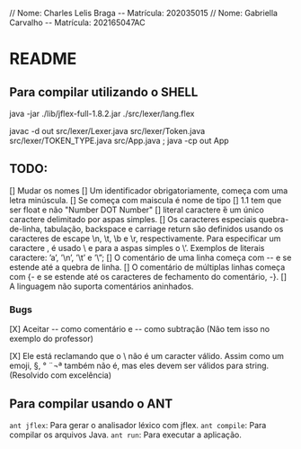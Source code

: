 // Nome: Charles Lelis Braga -- Matrícula: 202035015
// Nome: Gabriella Carvalho -- Matrícula: 202165047AC

# README

## Para compilar utilizando o SHELL

java -jar ./lib/jflex-full-1.8.2.jar ./src/lexer/lang.flex

javac -d out src/lexer/Lexer.java src/lexer/Token.java src/lexer/TOKEN_TYPE.java src/App.java ; java -cp out App

## TODO:

[] Mudar os nomes
[] Um identificador obrigatoriamente, começa com uma letra minúscula.
[] Se começa com maiscula é nome de tipo
[] 1.1 tem que ser float e não "Number DOT Number"
[] literal caractere  ́é um  único caractere delimitado por aspas simples.
[] Os caracteres especiais quebra-de-linha, tabulação, backspace e carriage return são definidos usando os caracteres de escape \n, \t, \b e \r, respectivamente. Para especificar um caractere \, é usado \\ e para a aspas simples o \’. Exemplos de literais caractere: ’a’, ’\n’, ’\t’ e ’\\”;
[] O comentário de uma linha começa com --
e se estende até a quebra de linha.
[] O comentário de múltiplas linhas começa com {- e se estende até os caracteres de fechamento do comentário, -}.
[] A linguagem não suporta comentários aninhados.

### Bugs

[X] Aceitar -- como comentário e -- como subtração (Não tem isso no exemplo do professor)

[X] Ele está reclamando que o \ não é um caracter válido. Assim como um emoji, §, ° ¨¬ª também não é, mas eles devem ser válidos para string.(Resolvido com excelência)

## Para compilar usando o ANT
`ant jflex`: Para gerar o analisador léxico com jflex.
`ant compile`: Para compilar os arquivos Java.
`ant run`: Para executar a aplicação.


